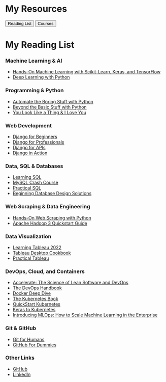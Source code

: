 

# My Resources

<div class="tabs">
  <button class="tablink" onclick="openTab('Reading')">Reading List</button>
  <button class="tablink" onclick="openTab('Courses')">Courses</button>
</div>

<div id="Reading" class="tabcontent">
  
# My Reading List

### Machine Learning & AI
- [Hands-On Machine Learning with Scikit-Learn, Keras, and TensorFlow](https://www.oreilly.com/library/view/hands-on-machine-learning/9781492032632/)
- [Deep Learning with Python](https://www.oreilly.com/library/view/deep-learning-with/9781617294433/)

### Programming & Python
- [Automate the Boring Stuff with Python](https://www.oreilly.com/library/view/automate-the-boring/9798341620094/)
- [Beyond the Basic Stuff with Python](https://www.oreilly.com/library/view/beyond-the-basic/9781098128203/)
- [You Look Like a Thing & I Love You](https://www.amazon.co.uk/You-Look-Like-Thing-Love/dp/0316525243)

### Web Development
- [Django for Beginners](https://leanpub.com/djangoforbeginners)
- [Django for Professionals](https://leanpub.com/djangoforprofessionals)
- [Django for APIs](https://learndjango.com/courses/django-for-apis/)
- [Django in Action](https://www.oreilly.com/library/view/django-in-action/9781633438163/)

### Data, SQL & Databases
- [Learning SQL](https://www.oreilly.com/library/view/learning-sql-3rd/9781492057604/)
- [MySQL Crash Course](https://www.oreilly.com/library/view/mysql-crash-course/9781098156824/)
- [Practical SQL](https://www.oreilly.com/library/view/practical-sql-2nd/9781098129866/)
- [Beginning Database Design Solutions](https://www.oreilly.com/library/view/beginning-database-design/9781394155729/)

### Web Scraping & Data Engineering
- [Hands-On Web Scraping with Python](https://www.oreilly.com/library/view/hands-on-web-scraping/9781789533392/)
- [Apache Hadoop 3 Quickstart Guide](https://www.oreilly.com/library/view/apache-hadoop-3/9781788999830/)
   
### Data Visualization
- [Learning Tableau 2022](https://www.oreilly.com/library/view/learning-tableau-2022/9781801072328/)
- [Tableau Desktop Cookbook](https://www.oreilly.com/library/view/tableau-desktop-cookbook/9781492090106/)
- [Practical Tableau](https://www.oreilly.com/library/view/practical-tableau/9781491977309/)

### DevOps, Cloud, and Containers
- [Accelerate: The Science of Lean Software and DevOps](https://www.oreilly.com/library/view/accelerate/9781457191435/)
- [The DevOps Handbook](https://www.oreilly.com/library/view/the-devops-handbook/9781098182281/)
- [Docker Deep Dive](https://www.oreilly.com/library/view/docker-deep-dive/9781835884386/)
- [The Kubernetes Book](https://www.oreilly.com/library/view/the-kubernetes-book/9781835880302/)
- [QuickStart Kubernetes](https://www.oreilly.com/library/view/quick-start-kubernetes/9781836208655/)
- [Keras to Kubernetes](https://www.oreilly.com/library/view/keras-to-kubernetes/9781119564836/)
- [Introducing MLOps: How to Scale Machine Learning in the Enterprise](https://www.oreilly.com/library/view/introducing-mlops/9781492083283/)

### Git & GitHub
- [Git for Humans](https://www.amazon.com/Git-Humans-David-Demaree-ebook/dp/B0CW2YHHMY)
- [GitHub For Dummies](https://www.oreilly.com/library/view/github-for-dummies/9781394159161/)

### Other Links
<ul>
    <li><a href="https://github.com/{{ site.github_username }}">GitHub</a></li>
    <li><a href="https://www.linkedin.com/in/ruairi-o-donohoe-4a74632a5/">LinkedIn</a></li>
</ul>
</div>

<div id="Courses" class="tabcontent" style="display:none">
- Course 1
- Course 2
- Course 3
</div>

<script>
function openTab(tabName) {
  var i, x;
  x = document.getElementsByClassName("tabcontent");
  for (i = 0; i < x.length; i++) {
    x[i].style.display = "none";
  }
  document.getElementById(tabName).style.display = "block";
}
</script>
